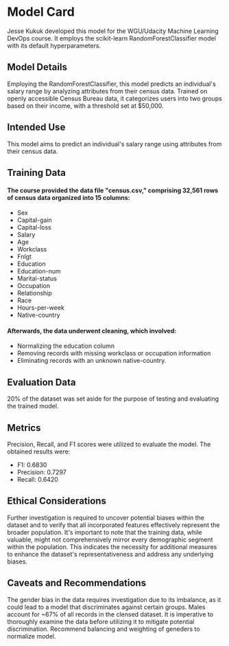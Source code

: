 # Model Card
Jesse Kukuk developed this model for the WGU/Udacity Machine Learning DevOps course. It employs the scikit-learn RandomForestClassifier model with its default hyperparameters.

## Model Details
Employing the RandomForestClassifier, this model predicts an individual's salary range by analyzing attributes from their census data. Trained on openly accessible Census Bureau data, it categorizes users into two groups based on their income, with a threshold set at $50,000.

## Intended Use
This model aims to predict an individual's salary range using attributes from their census data.
## Training Data
#### The course provided the data file "census.csv," comprising 32,561 rows of census data organized into 15 columns:
* Sex
* Capital-gain
* Capital-loss
* Salary
* Age
* Workclass
* Fnlgt
* Education
* Education-num
* Marital-status
* Occupation
* Relationship
* Race
* Hours-per-week
* Native-country

#### Afterwards, the data underwent cleaning, which involved:

* Normalizing the education column
* Removing records with missing workclass or occupation information
* Eliminating records with an unknown native-country.
    
## Evaluation Data
20% of the dataset was set aside for the purpose of testing and evaluating the trained model.

## Metrics
Precision, Recall, and F1 scores were utilized to evaluate the model. The obtained results were:
* F1: 0.6830
* Precision: 0.7297
* Recall: 0.6420

## Ethical Considerations
Further investigation is required to uncover potential biases within the dataset and to verify that all incorporated features effectively represent the broader population. It's important to note that the training data, while valuable, might not comprehensively mirror every demographic segment within the population. This indicates the necessity for additional measures to enhance the dataset's representativeness and address any underlying biases.

## Caveats and Recommendations
The gender bias in the data requires investigation due to its imbalance, as it could lead to a model that discriminates against certain groups. Males account for ~67% of all records in the clensed dataset. It is imperative to thoroughly examine the data before utilizing it to mitigate potential discrimination. Recommend balancing and weighting of geneders to normalize model.
